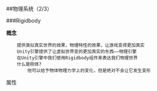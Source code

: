 ##物理系统（2/3）

###Rigidbody

**概念**
```
    提供类似真实世界的效果，物理特性的效果，让游戏变得更加真实
    Unity引擎提供了让虚拟世界变的更加真实的东西——物理引擎
    在Unity引擎中我们使用Rigidbody组件来表达我们物理世界
    什么是刚体?
        他可以给予物体物理力学上的变化，但是绝对不会让它发生变形

```

属性